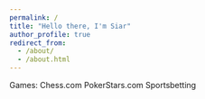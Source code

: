 ```yaml
---
permalink: /
title: "Hello there, I'm Siar"
author_profile: true
redirect_from: 
  - /about/
  - /about.html
---
```


Games:
Chess.com
PokerStars.com
Sportsbetting

